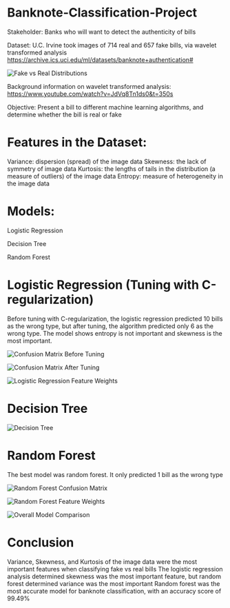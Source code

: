 # Banknote-Classification-Project

Stakeholder: Banks who will want to detect the authenticity of bills

Dataset: U.C. Irvine took images of 714 real and 657 fake bills, via wavelet transformed analysis 
https://archive.ics.uci.edu/ml/datasets/banknote+authentication#

![Fake vs Real Distributions](https://i.imgur.com/UJujjDt.png)

Background information on wavelet transformed analysis: 
https://www.youtube.com/watch?v=JdVq8Tn1ds0&t=350s

Objective: Present a bill to different machine learning algorithms, and determine whether the bill is real or fake 

# Features in the Dataset: 
Variance: dispersion (spread) of the image data
Skewness: the lack of symmetry of image data
Kurtosis: the lengths of tails in the distribution (a measure of outliers) of the image data
Entropy: measure of heterogeneity in the image data

 # Models:
Logistic Regression 

Decision Tree 

Random Forest 

# Logistic Regression (Tuning with C-regularization)
Before tuning with C-regularization, the logistic regression predicted 10 bills as the wrong type, but after tuning, the algorithm predicted only 6 as the wrong type. The model shows entropy is not important and skewness is the most important.

![Confusion Matrix Before Tuning](https://i.imgur.com/YMeT8by.png)

![Confusion Matrix After Tuning](https://i.imgur.com/hzxApBB.png)

![Logistic Regression Feature Weights](https://i.imgur.com/8p7R3Tw.png)

# Decision Tree

![Decision Tree](https://i.imgur.com/usZ9Kv3.png)

# Random Forest 
The best model  was random forest. It only predicted 1 bill as the wrong type 

![Random Forest Confusion Matrix](https://i.imgur.com/gjhZ433.png)

![Random Forest Feature Weights](https://i.imgur.com/d3A1NSo.png) 

![Overall Model Comparison](https://i.imgur.com/c9KPl4X.png)

# Conclusion 
Variance, Skewness, and Kurtosis of the image data were the most important features when classifying fake vs real bills
The logistic regression analysis determined skewness was the most important feature, but random forest determined variance was the most important 
Random forest was the most accurate model for banknote classification, with an accuracy score of 99.49%
